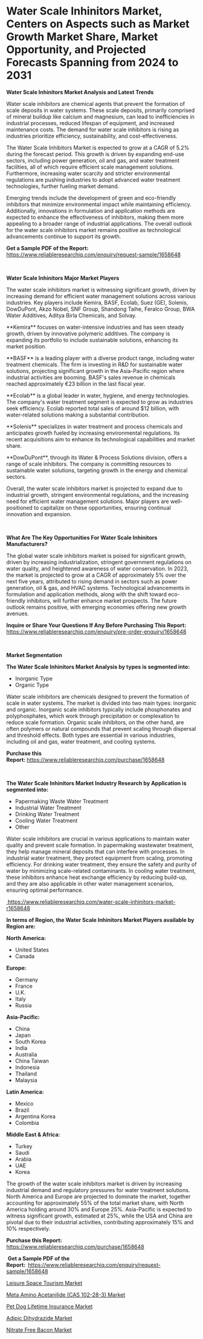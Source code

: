<p><h1>Water Scale Inhinitors Market, Centers on Aspects such as Market Growth Market Share, Market Opportunity, and Projected Forecasts Spanning from 2024 to 2031</h1></p><p><strong>Water Scale Inhinitors Market Analysis and Latest Trends</strong></p>
<p><p>Water scale inhibitors are chemical agents that prevent the formation of scale deposits in water systems. These scale deposits, primarily comprised of mineral buildup like calcium and magnesium, can lead to inefficiencies in industrial processes, reduced lifespan of equipment, and increased maintenance costs. The demand for water scale inhibitors is rising as industries prioritize efficiency, sustainability, and cost-effectiveness. </p><p>The Water Scale Inhibitors Market is expected to grow at a CAGR of 5.2% during the forecast period. This growth is driven by expanding end-use sectors, including power generation, oil and gas, and water treatment facilities, all of which require efficient scale management solutions. Furthermore, increasing water scarcity and stricter environmental regulations are pushing industries to adopt advanced water treatment technologies, further fueling market demand. </p><p>Emerging trends include the development of green and eco-friendly inhibitors that minimize environmental impact while maintaining efficiency. Additionally, innovations in formulation and application methods are expected to enhance the effectiveness of inhibitors, making them more appealing to a broader range of industrial applications. The overall outlook for the water scale inhibitors market remains positive as technological advancements continue to support its growth.</p></p>
<p><strong>Get a Sample PDF of the Report:&nbsp;</strong> <a href="https://www.reliableresearchiq.com/enquiry/request-sample/1658648?utm_campaign=1132&utm_medium=2&utm_source=Github&utm_content=ia&utm_term=28092024&utm_id=water-scale-inhinitors">https://www.reliableresearchiq.com/enquiry/request-sample/1658648</a></p>
<p>&nbsp;</p>
<p><strong>Water Scale Inhinitors Major Market Players</strong></p>
<p><p>The water scale inhibitors market is witnessing significant growth, driven by increasing demand for efficient water management solutions across various industries. Key players include Kemira, BASF, Ecolab, Suez (GE), Solenis, DowDuPont, Akzo Nobel, SNF Group, Shandong Taihe, Feralco Group, BWA Water Additives, Aditya Birla Chemicals, and Solvay.</p><p>**Kemira** focuses on water-intensive industries and has seen steady growth, driven by innovative polymeric additives. The company is expanding its portfolio to include sustainable solutions, enhancing its market position.</p><p>**BASF** is a leading player with a diverse product range, including water treatment chemicals. The firm is investing in R&D for sustainable water solutions, projecting significant growth in the Asia-Pacific region where industrial activities are booming. BASF's sales revenue in chemicals reached approximately €23 billion in the last fiscal year.</p><p>**Ecolab** is a global leader in water, hygiene, and energy technologies. The company's water treatment segment is expected to grow as industries seek efficiency. Ecolab reported total sales of around $12 billion, with water-related solutions making a substantial contribution.</p><p>**Solenis** specializes in water treatment and process chemicals and anticipates growth fueled by increasing environmental regulations. Its recent acquisitions aim to enhance its technological capabilities and market share.</p><p>**DowDuPont**, through its Water & Process Solutions division, offers a range of scale inhibitors. The company is committing resources to sustainable water solutions, targeting growth in the energy and chemical sectors.</p><p>Overall, the water scale inhibitors market is projected to expand due to industrial growth, stringent environmental regulations, and the increasing need for efficient water management solutions. Major players are well-positioned to capitalize on these opportunities, ensuring continual innovation and expansion.</p></p>
<p>&nbsp;</p>
<p><strong>What Are The Key Opportunities For Water Scale Inhinitors Manufacturers?</strong></p>
<p><p>The global water scale inhibitors market is poised for significant growth, driven by increasing industrialization, stringent government regulations on water quality, and heightened awareness of water conservation. In 2023, the market is projected to grow at a CAGR of approximately 5% over the next five years, attributed to rising demand in sectors such as power generation, oil & gas, and HVAC systems. Technological advancements in formulation and application methods, along with the shift toward eco-friendly inhibitors, will further enhance market prospects. The future outlook remains positive, with emerging economies offering new growth avenues.</p></p>
<p><strong>Inquire or Share Your Questions If Any Before Purchasing This Report:</strong> <a href="https://www.reliableresearchiq.com/enquiry/pre-order-enquiry/1658648?utm_campaign=1132&utm_medium=2&utm_source=Github&utm_content=ia&utm_term=28092024&utm_id=water-scale-inhinitors">https://www.reliableresearchiq.com/enquiry/pre-order-enquiry/1658648</a></p>
<p>&nbsp;</p>
<p><strong>Market Segmentation</strong></p>
<p><strong>The Water Scale Inhinitors Market Analysis by types is segmented into:</strong></p>
<p><ul><li>Inorganic Type</li><li>Organic Type</li></ul></p>
<p><p>Water scale inhibitors are chemicals designed to prevent the formation of scale in water systems. The market is divided into two main types: inorganic and organic. Inorganic scale inhibitors typically include phosphonates and polyphosphates, which work through precipitation or complexation to reduce scale formation. Organic scale inhibitors, on the other hand, are often polymers or natural compounds that prevent scaling through dispersal and threshold effects. Both types are essential in various industries, including oil and gas, water treatment, and cooling systems.</p></p>
<p><strong>Purchase this Report:&nbsp;</strong><a href="https://www.reliableresearchiq.com/purchase/1658648?utm_campaign=1132&utm_medium=2&utm_source=Github&utm_content=ia&utm_term=28092024&utm_id=water-scale-inhinitors">https://www.reliableresearchiq.com/purchase/1658648</a></p>
<p>&nbsp;</p>
<p><strong>The Water Scale Inhinitors Market Industry Research by Application is segmented into:</strong></p>
<p><ul><li>Papermaking Waste Water Treatment</li><li>Industrial Water Treatment</li><li>Drinking Water Treatment</li><li>Cooling Water Treatment</li><li>Other</li></ul></p>
<p><p>Water scale inhibitors are crucial in various applications to maintain water quality and prevent scale formation. In papermaking wastewater treatment, they help manage mineral deposits that can interfere with processes. In industrial water treatment, they protect equipment from scaling, promoting efficiency. For drinking water treatment, they ensure the safety and purity of water by minimizing scale-related contaminants. In cooling water treatment, these inhibitors enhance heat exchange efficiency by reducing build-up, and they are also applicable in other water management scenarios, ensuring optimal performance.</p></p>
<p><a href="https://www.reliableresearchiq.com/water-scale-inhinitors-market-r1658648?utm_campaign=1132&utm_medium=2&utm_source=Github&utm_content=ia&utm_term=28092024&utm_id=water-scale-inhinitors">&nbsp;https://www.reliableresearchiq.com/water-scale-inhinitors-market-r1658648</a></p>
<p><strong>In terms of Region, the Water Scale Inhinitors Market Players available by Region are:</strong></p>
<p>
    <p> <strong> North America: </strong>
        <ul>
            <li>United States</li>
            <li>Canada</li>
        </ul>
        </p> 
    <p> <strong> Europe: </strong>
        <ul>
            <li>Germany</li>
            <li>France</li>
            <li>U.K.</li>
            <li>Italy</li>
            <li>Russia</li>
        </ul>
        </p> 
    <p> <strong> Asia-Pacific: </strong>
        <ul>
            <li>China</li>
            <li>Japan</li>
            <li>South Korea</li>
            <li>India</li>
            <li>Australia</li>
            <li>China Taiwan</li>
            <li>Indonesia</li>
            <li>Thailand</li>
            <li>Malaysia</li>
        </ul>
        </p> 
    <p> <strong> Latin America: </strong>
        <ul>
            <li>Mexico</li>
            <li>Brazil</li>
            <li>Argentina Korea</li>
            <li>Colombia</li>
        </ul>
        </p> 
    <p> <strong> Middle East & Africa: </strong>
        <ul>
            <li>Turkey</li>
            <li>Saudi</li>
            <li>Arabia</li>
            <li>UAE</li>
            <li>Korea</li>
        </ul>
    </p>
    </p>
<p><p>The growth of the water scale inhibitors market is driven by increasing industrial demand and regulatory pressures for water treatment solutions. North America and Europe are projected to dominate the market, together accounting for approximately 55% of the total market share, with North America holding around 30% and Europe 25%. Asia-Pacific is expected to witness significant growth, estimated at 25%, while the USA and China are pivotal due to their industrial activities, contributing approximately 15% and 10% respectively.</p></p>
<p><strong>Purchase this Report: </strong><a href="https://www.reliableresearchiq.com/purchase/1658648?utm_campaign=1132&utm_medium=2&utm_source=Github&utm_content=ia&utm_term=28092024&utm_id=water-scale-inhinitors">https://www.reliableresearchiq.com/purchase/1658648</a></p>
<p>&nbsp;<strong>Get a Sample PDF of the Report:&nbsp;&nbsp;</strong><a href="https://www.reliableresearchiq.com/enquiry/request-sample/1658648?utm_campaign=1132&utm_medium=2&utm_source=Github&utm_content=ia&utm_term=28092024&utm_id=water-scale-inhinitors">https://www.reliableresearchiq.com/enquiry/request-sample/1658648</a></p>
<p><strong></strong></p>
<p><p><a href="https://github.com/MelgarBasny/Market-Research-Report-List-1/blob/main/leisure-space-tourism-market.md?utm_campaign=1132&utm_medium=2&utm_source=Github&utm_content=ia&utm_term=28092024&utm_id=water-scale-inhinitors">Leisure Space Tourism Market</a></p><p><a href="https://issuu.com/reportprime-2/docs/meta-amino-acetanilide-cas-102-28-3_6fb49b6950747f?utm_campaign=1132&utm_medium=2&utm_source=Github&utm_content=ia&utm_term=28092024&utm_id=water-scale-inhinitors">Meta Amino Acetanilide (CAS 102-28-3) Market</a></p><p><a href="https://github.com/darientvns/Market-Research-Report-List-1/blob/main/pet-dog-lifetime-insurance-market.md?utm_campaign=1132&utm_medium=2&utm_source=Github&utm_content=ia&utm_term=28092024&utm_id=water-scale-inhinitors">Pet Dog Lifetime Insurance Market</a></p><p><a href="https://issuu.com/reportprime-2/docs/adipic-dihydrazide-market-size-2030_52a206f3440f48?utm_campaign=1132&utm_medium=2&utm_source=Github&utm_content=ia&utm_term=28092024&utm_id=water-scale-inhinitors">Adipic Dihydrazide Market</a></p><p><a href="https://www.linkedin.com/pulse/how-nitrate-free-bacon-market-evolved-key-trends-regional-s4pve?trackingId=FW3Wjv%2F0Rxi1obT2AatnRw%3D%3D&utm_campaign=1132&utm_medium=2&utm_source=Github&utm_content=ia&utm_term=28092024&utm_id=water-scale-inhinitors">Nitrate Free Bacon Market</a></p></p>
